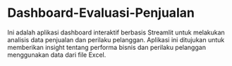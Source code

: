 # Dashboard-Evaluasi-Penjualan
Ini adalah aplikasi dashboard interaktif berbasis Streamlit untuk melakukan analisis data penjualan dan perilaku pelanggan. Aplikasi ini ditujukan untuk memberikan insight tentang performa bisnis dan perilaku pelanggan menggunakan data dari file Excel.

